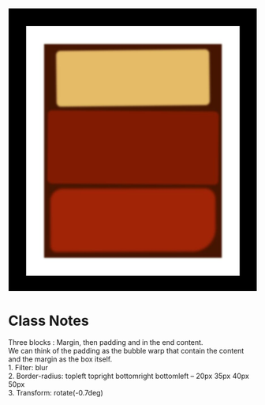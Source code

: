 <img src="Capture.JPG">

<h1>Class Notes</h1>
Three blocks : Margin, then padding and in the end content.
<br>
We can think of the padding as the bubble warp that contain the content and the margin as the box itself.
<br>
1.	Filter: blur
<br>
2.	Border-radius: topleft topright bottomright bottomleft – 20px 35px 40px 50px
<br>
3.	Transform: rotate(-0.7deg)

